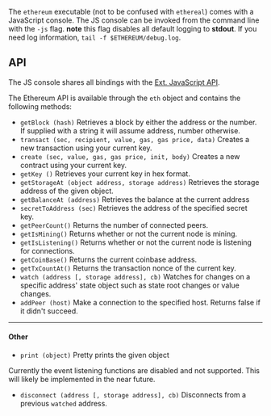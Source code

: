 The `ethereum` executable (not to be confused with `ethereal`) comes with a JavaScript console. The JS console can be invoked from the command line with the `-js` flag. **note** this flag disables all default logging to **stdout**. If you need log information, `tail -f $ETHEREUM/debug.log`.

## API

The JS console shares all bindings with the [Ext. JavaScript API](https://github.com/ethereum/go-ethereum/wiki/PoC-5-JavaScript-API).

The Ethereum API is available through the `eth` object and contains the following methods:

* `getBlock (hash)`
    Retrieves a block by either the address or the number. If supplied with a string it will assume address, number otherwise.
* `transact (sec, recipient, value, gas, gas price, data)`
    Creates a new transaction using your current key.
* `create (sec, value, gas, gas price, init, body)`
    Creates a new contract using your current key.
* `getKey ()`
    Retrieves your current key in hex format.
* `getStorageAt (object address, storage address)`
    Retrieves the storage address of the given object.
* `getBalanceAt (address)`
    Retrieves the balance at the current address
* `secretToAddress (sec)`
    Retrieves the address of the specified secret key.
* `getPeerCount()` 
    Returns the number of connected peers.
* `getIsMining()` 
    Returns whether or not the current node is mining.
* `getIsListening()` 
    Returns whether or not the current node is listening for connections.
* `getCoinBase()` 
    Returns the current coinbase address.
* `getTxCountAt()` 
    Returns the transaction nonce of the current key.
* `watch (address [, storage address], cb)`
    Watches for changes on a specific address' state object such as state root changes or value changes.
* `addPeer (host)`
    Make a connection to the specified host. Returns false if it didn't succeed.

***

#### Other

* `print (object)`
    Pretty prints the given object

Currently the event listening functions are disabled and not supported. This will likely be implemented in the near future.

* `disconnect (address [, storage address], cb)`
    Disconnects from a previous `watched` address.